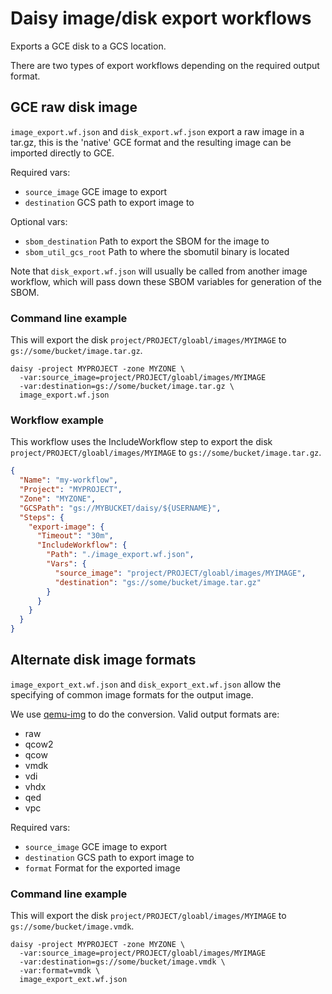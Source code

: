 # Daisy image/disk export workflows
Exports a GCE disk to a GCS location.

There are two types of export workflows depending on the required output 
format. 

## GCE raw disk image
`image_export.wf.json` and `disk_export.wf.json` export a raw image in
a tar.gz, this is the 'native' GCE format and the resulting image can 
be imported directly to GCE.

Required vars:
+ `source_image` GCE image to export
+ `destination` GCS path to export image to

Optional vars:
+ `sbom_destination` Path to export the SBOM for the image to
+ `sbom_util_gcs_root` Path to where the sbomutil binary is located

Note that `disk_export.wf.json` will usually be called from another image workflow,
which will pass down these SBOM variables for generation of the SBOM.

### Command line example
This will export the disk `project/PROJECT/gloabl/images/MYIMAGE` to `gs://some/bucket/image.tar.gz`.
```
daisy -project MYPROJECT -zone MYZONE \
  -var:source_image=project/PROJECT/gloabl/images/MYIMAGE
  -var:destination=gs://some/bucket/image.tar.gz \
  image_export.wf.json
```

### Workflow example
This workflow uses the IncludeWorkflow step to export the disk 
`project/PROJECT/gloabl/images/MYIMAGE` to `gs://some/bucket/image.tar.gz`.
```json
{
  "Name": "my-workflow",
  "Project": "MYPROJECT",
  "Zone": "MYZONE",
  "GCSPath": "gs://MYBUCKET/daisy/${USERNAME}",
  "Steps": {
    "export-image": {
      "Timeout": "30m",
      "IncludeWorkflow": {
        "Path": "./image_export.wf.json",
        "Vars": {
          "source_image": "project/PROJECT/gloabl/images/MYIMAGE",
          "destination": "gs://some/bucket/image.tar.gz"
        }
      }
    }
  }
}
```

## Alternate disk image formats
`image_export_ext.wf.json` and `disk_export_ext.wf.json` allow the specifying 
of common image formats for the output image.

We use [qemu-img](http://www.qemu.org/documentation) to do the conversion. 
Valid output formats are:

* raw
* qcow2
* qcow
* vmdk
* vdi
* vhdx
* qed
* vpc

Required vars:
+ `source_image` GCE image to export
+ `destination` GCS path to export image to
+ `format` Format for the exported image

### Command line example
This will export the disk `project/PROJECT/gloabl/images/MYIMAGE` to `gs://some/bucket/image.vmdk`.
```
daisy -project MYPROJECT -zone MYZONE \
  -var:source_image=project/PROJECT/gloabl/images/MYIMAGE
  -var:destination=gs://some/bucket/image.vmdk \
  -var:format=vmdk \
  image_export_ext.wf.json
